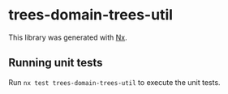 # trees-domain-trees-util

This library was generated with [Nx](https://nx.dev).

## Running unit tests

Run `nx test trees-domain-trees-util` to execute the unit tests.
